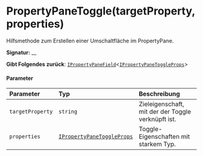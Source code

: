 # <a name="propertypanetoggletargetpropertyproperties"></a>PropertyPaneToggle(targetProperty,properties)




Hilfsmethode zum Erstellen einer Umschaltfläche im PropertyPane.

**Signatur:** __

**Gibt Folgendes zurück**: [`IPropertyPaneField`](../sp-webpart-base/ipropertypanefield.md)<[`IPropertyPaneToggleProps`](../sp-webpart-base/ipropertypanetoggleprops.md)>





#### <a name="parameters"></a>Parameter


| Parameter       | Typ    | Beschreibung |
|:-------------|:---------------|:------------|
| `targetProperty`    | `string` | Zieleigenschaft, mit der der Toggle verknüpft ist. |
| `properties`    | [`IPropertyPaneToggleProps`](../sp-webpart-base/ipropertypanetoggleprops.md) | Toggle-Eigenschaften mit starkem Typ. |


